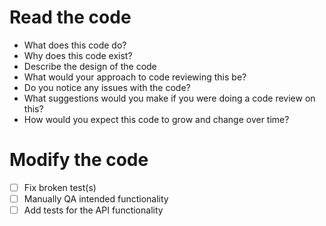# Read the code
- What does this code do?
- Why does this code exist?
- Describe the design of the code
- What would your approach to code reviewing this be?
- Do you notice any issues with the code?
- What suggestions would you make if you were doing a code review on this?
- How would you expect this code to grow and change over time?
 
# Modify the code

- [ ] Fix broken test(s)
- [ ] Manually QA intended functionality
- [ ] Add tests for the API functionality